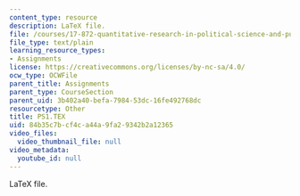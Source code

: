 ```yaml
---
content_type: resource
description: LaTeX file.
file: /courses/17-872-quantitative-research-in-political-science-and-public-policy-spring-2004/84b35c7bcf4ca44a9fa29342b2a12365_PS1.TEX
file_type: text/plain
learning_resource_types:
- Assignments
license: https://creativecommons.org/licenses/by-nc-sa/4.0/
ocw_type: OCWFile
parent_title: Assignments
parent_type: CourseSection
parent_uid: 3b402a40-befa-7984-53dc-16fe492768dc
resourcetype: Other
title: PS1.TEX
uid: 84b35c7b-cf4c-a44a-9fa2-9342b2a12365
video_files:
  video_thumbnail_file: null
video_metadata:
  youtube_id: null
---
```

LaTeX file.